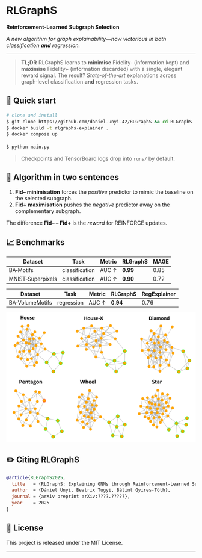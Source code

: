 # RLGraphS

**Reinforcement‑Learned Subgraph Selection**

*A new algorithm for graph explainability—now victorious in both classification **and** regression.*

---

> **TL;DR** RLGraphS learns to **minimise** Fidelity‑ (information kept) and **maximise** Fidelity+ (information discarded) with a single, elegant reward signal.
> The result? *State‑of‑the‑art* explanations across graph‑level classification **and** regression tasks.

## 🚀 Quick start

```bash
# clone and install
$ git clone https://github.com/daniel-unyi-42/RLGraphS && cd RLGraphS
$ docker build -t rlgraphs-explainer .
$ docker compose up

$ python main.py
```

> Checkpoints and TensorBoard logs drop into `runs/` by default.

## 🧠 Algorithm in two sentences

1. **Fid– minimisation** forces the *positive* predictor to mimic the baseline on the selected subgraph.
2. **Fid+ maximisation** pushes the *negative* predictor away on the complementary subgraph.

The difference **Fid– – Fid+** is the *reward* for REINFORCE updates.

## 📈 Benchmarks

| Dataset           | Task           | Metric | RLGraphS | MAGE         |
| ----------------- | -------------- | ------ | -------- | ------------ |
| BA‑Motifs         | classification | AUC ↑  | **0.99** | 0.85         |
| MNIST‑Superpixels | classification | AUC ↑  | **0.90** | 0.72         |

| Dataset           | Task           | Metric | RLGraphS | RegExplainer |
| ------------------| ---------------| ------ | -------- | ------------ |
| BA‑VolumeMotifs   | regression     | AUC ↑  | **0.94** | 0.76         |

<img src="images/motifplot.png" alt="drawing" width="640"/>

## ✏️ Citing RLGraphS

```bibtex
@article{RLGraphS2025,
  title   = {RLGraphS: Explaining GNNs through Reinforcement-Learned Subgraph Selection},
  author  = {Dániel Unyi, Beatrix Tugyi, Bálint Gyires-Tóth},
  journal = {arXiv preprint arXiv:????.?????},
  year    = 2025
}
```

## 📜 License

This project is released under the MIT License.

---
